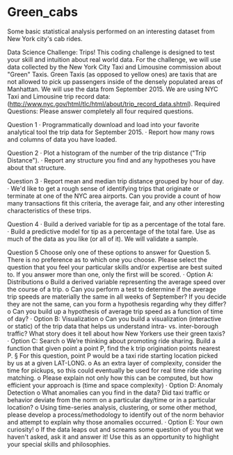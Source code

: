 # Green_cabs
Some basic statistical analysis performed on an interesting dataset from New York city's cab rides.



Data Science Challenge: Trips!
This coding challenge is designed to test your skill and intuition about real world data. For the challenge, we will use data collected by the New York City Taxi and Limousine commission about "Green" Taxis. Green Taxis (as opposed to yellow ones) are taxis that are not allowed to pick up passengers inside of the densely populated areas of Manhattan. We will use the data from September 2015. We are using NYC Taxi and Limousine trip record data: (http://www.nyc.gov/html/tlc/html/about/trip_record_data.shtml).
Required Questions: Please answer completely all four required questions.


Question 1
·         Programmatically download and load into your favorite analytical tool the trip data for September 2015.
·         Report how many rows and columns of data you have loaded.

Question 2
·         Plot a histogram of the number of the trip distance ("Trip Distance").
·         Report any structure you find and any hypotheses you have about that structure.

Question 3
·         Report mean and median trip distance grouped by hour of day.
·         We'd like to get a rough sense of identifying trips that originate or terminate at one of the NYC area airports. Can you provide a count of how many transactions fit this criteria, the average fair, and any other interesting characteristics of these trips.

Question 4
·         Build a derived variable for tip as a percentage of the total fare.
·         Build a predictive model for tip as a percentage of the total fare. Use as much of the data as you like (or all of it). We will validate a sample.

Question 5
Choose only one of these options to answer for Question 5. There is no preference as to which one you choose. Please select the question that you feel your particular skills and/or expertise are best suited to. If you answer more than one, only the first will be scored.
·         Option A: Distributions
o    Build a derived variable representing the average speed over the course of a trip.
o    Can you perform a test to determine if the average trip speeds are materially the same in all weeks of September? If you decide they are not the same, can you form a hypothesis regarding why they differ?
o    Can you build up a hypothesis of average trip speed as a function of time of day?
·         Option B: Visualization
o    Can you build a visualization (interactive or static) of the trip data that helps us understand intra- vs. inter-borough traffic? What story does it tell about how New Yorkers use their green taxis?
·         Option C: Search
o    We’re thinking about promoting ride sharing. Build a function that given point a point P, find the k trip origination points nearest P.
§  For this question, point P would be a taxi ride starting location picked by us at a given LAT-LONG.
o    As an extra layer of complexity, consider the time for pickups, so this could eventually be used for real time ride sharing matching.
o    Please explain not only how this can be computed, but how efficient your approach is (time and space complexity)
·         Option D: Anomaly Detection
o    What anomalies can you find in the data? Did taxi traffic or behavior deviate from the norm on a particular day/time or in a particular location?
o    Using time-series analysis, clustering, or some other method, please develop a process/methodology to identify out of the norm behavior and attempt to explain why those anomalies occurred.
·         Option E: Your own curiosity!
o    If the data leaps out and screams some question of you that we haven't asked, ask it and answer it! Use this as an opportunity to highlight your special skills and philosophies.
